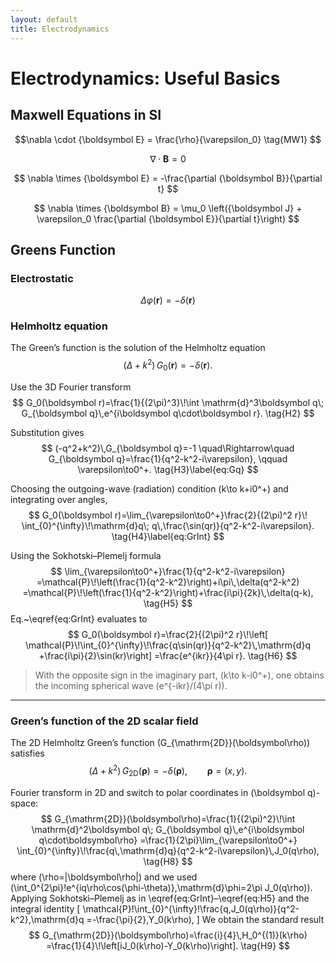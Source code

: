 ```yaml
---
layout: default
title: Electrodynamics
---
```


<script>
window.MathJax = {
  tex: {
    tags: 'none'  // disable automatic numbering
  }
};
</script>
<script async src="https://cdn.jsdelivr.net/npm/mathjax@3/es5/tex-mml-chtml.js"></script>



# Electrodynamics: Useful Basics 

## Maxwell Equations in SI 

$$\nabla \cdot {\boldsymbol E} = \frac{\rho}{\varepsilon_0} \tag{MW1} $$

$$ \nabla \cdot {\boldsymbol B} = 0 $$

$$ \nabla \times {\boldsymbol E} = -\frac{\partial {\boldsymbol B}}{\partial t} $$ 

$$ \nabla \times  {\boldsymbol B} = \mu_0 \left({\boldsymbol J} + \varepsilon_0 \frac{\partial {\boldsymbol E}}{\partial t}\right) $$

## Greens Function

### Electrostatic

$$ \Delta \varphi(\boldsymbol r) = -\delta(\boldsymbol r) $$


### Helmholtz equation

The Green’s function is the solution of the Helmholtz equation
$$ \bigl(\Delta + k^2\bigr)\,G_0(\boldsymbol r) = -\delta(\boldsymbol r). \tag{H1} $$

Use the 3D Fourier transform
$$
G_0(\boldsymbol r)=\frac{1}{(2\pi)^3}\!\int \mathrm{d}^3\boldsymbol q\; G_{\boldsymbol q}\,e^{i\boldsymbol q\cdot\boldsymbol r}. \tag{H2}
$$

Substitution gives
$$
(-q^2+k^2)\,G_{\boldsymbol q}=-1 \quad\Rightarrow\quad 
G_{\boldsymbol q}=\frac{1}{q^2-k^2-i\varepsilon}, \qquad \varepsilon\to0^+. \tag{H3}\label{eq:Gq}
$$

Choosing the outgoing-wave (radiation) condition \(k\to k+i0^+\) and integrating over angles,
$$
G_0(\boldsymbol r)=\lim_{\varepsilon\to0^+}\frac{2}{(2\pi)^2 r}\!
\int_{0}^{\infty}\!\mathrm{d}q\; q\,\frac{\sin(qr)}{q^2-k^2-i\varepsilon}. \tag{H4}\label{eq:GrInt}
$$

Using the Sokhotski–Plemelj formula
$$
\lim_{\varepsilon\to0^+}\frac{1}{q^2-k^2-i\varepsilon}
=\mathcal{P}\!\left(\frac{1}{q^2-k^2}\right)+i\pi\,\delta(q^2-k^2)
=\mathcal{P}\!\left(\frac{1}{q^2-k^2}\right)+\frac{i\pi}{2k}\,\delta(q-k), \tag{H5}
$$
Eq.~\eqref{eq:GrInt} evaluates to
$$
G_0(\boldsymbol r)=\frac{2}{(2\pi)^2 r}\!\left[
\mathcal{P}\!\int_{0}^{\infty}\!\frac{q\sin(qr)}{q^2-k^2}\,\mathrm{d}q
+\frac{i\pi}{2}\sin(kr)\right]
=\frac{e^{ikr}}{4\pi r}. \tag{H6}
$$

> With the opposite sign in the imaginary part, \(k\to k-i0^+\), one obtains the incoming spherical wave \(e^{-ikr}/(4\pi r)\).

---

### Green’s function of the 2D scalar field

The 2D Helmholtz Green’s function \(G_{\mathrm{2D}}(\boldsymbol\rho)\) satisfies
$$
\bigl(\Delta + k^2\bigr)\,G_{\mathrm{2D}}(\boldsymbol\rho)=-\delta(\boldsymbol\rho), 
\qquad \boldsymbol\rho=(x,y). \tag{H7}
$$

Fourier transform in 2D and switch to polar coordinates in \(\boldsymbol q\)-space:
$$
G_{\mathrm{2D}}(\boldsymbol\rho)=\frac{1}{(2\pi)^2}\!\int \mathrm{d}^2\boldsymbol q\;
G_{\boldsymbol q}\,e^{i\boldsymbol q\cdot\boldsymbol\rho}
=\frac{1}{2\pi}\lim_{\varepsilon\to0^+}
\int_{0}^{\infty}\!\frac{q\,\mathrm{d}q}{q^2-k^2-i\varepsilon}\,J_0(q\rho), \tag{H8}
$$
where \(\rho=|\boldsymbol\rho|\) and we used \(\int_0^{2\pi}\!e^{iq\rho\cos(\phi-\theta)}\,\mathrm{d}\phi=2\pi J_0(q\rho)\).
Applying Sokhotski–Plemelj as in \eqref{eq:GrInt}–\eqref{eq:H5} and the integral identity
\[
\mathcal{P}\!\int_{0}^{\infty}\!\frac{q\,J_0(q\rho)}{q^2-k^2}\,\mathrm{d}q
=-\frac{\pi}{2}\,Y_0(k\rho),
\]
We obtain the standard result
$$
G_{\mathrm{2D}}(\boldsymbol\rho)=\frac{i}{4}\,H_0^{(1)}(k\rho)
=\frac{1}{4}\!\left[iJ_0(k\rho)-Y_0(k\rho)\right]. \tag{H9}
$$
